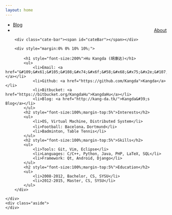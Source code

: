 ```yaml
---
layout: home
---
```


<div class="index-content opinion">
    <div class="section">
        <ul class="artical-cate">
            <li><a href="/"><span>Blog</span></a></li>
            <li class="on" style="text-align:right"><a href="/about"><span>About</span></a></li>
        </ul>

        <div class="cate-bar"><span id="cateBar"></span></div>

        <div style="margin:0% 0% 10% 10%;">
		
			<h1 style="font-size:200%">Hu Kangda (胡康达)</h1>
			<ul>
				<li>Email: <a href="&#109;&#x61;&#105;&#108;&#x74;&#x6f;&#58;&#x68;&#x75;&#x2e;&#107;&#97;&#110;&#103;&#x64;&#64;&#x67;&#109;&#97;&#x69;&#x6c;&#x2e;&#99;&#x6f;&#x6d;">&#x68;&#x75;&#x2e;&#107;&#97;&#110;&#103;&#x64;&#64;&#x67;&#109;&#97;&#x69;&#x6c;&#x2e;&#99;&#x6f;&#x6d;</a></li>
				<li>Github: <a href="https://github.com/Kangda">Kangda</a></li>
				<li>Bitbucket: <a href="https://bitbucket.org/KangdaHu">KangdaHu</a></li>
				<li>Blog: <a href="http://kang-da.tk/">Kangda&#39;s Blog</a></li>
			</ul>
			<h2 style="font-size:100%;margin-top:5%">Interests</h2>
			<ul>
				<li>OS, Virtual Machine, Distributed System</li>
				<li>Football: Bacelona，Dortmund</li>
				<li>Badminton, Table Tennis</li>
			</ul>
			<h2 style="font-size:100%;margin-top:5%">Skills</h2>
			<ul>
				<li>Tools: Git, Vim, Eclipse</li>
				<li>Languages: C/C++, Python, Java, PHP, LaTeX, SQL</li>
				<li>Framework: Qt, Android, Django</li>
			</ul>
			<h2 style="font-size:100%;margin-top:5%">Education</h2>
			<ul>
				<li>2008-2012, Bachelor, CS, SYSU</li>
				<li>2012-2015, Master, CS, SYSU</li>
			</ul>
        </div>

    </div>
    <div class="aside">
    </div>
</div>

